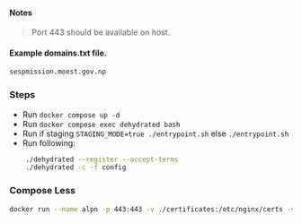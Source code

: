 #### Notes

> Port 443 should be available on host.

#### Example domains.txt file.

```txt
sespmission.moest.gov.np
```

### Steps

- Run `docker compose up -d`
- Run `docker compose exec dehydrated bash`
- Run if staging `STAGING_MODE=true ./entrypoint.sh` else `./entrypoint.sh`
- Run following:

```sh
    ./dehydrated --register --accept-terms
    ./dehydrated -c -f config
```

### Compose Less

```sh
docker run --name alpn -p 443:443 -v ./certificates:/etc/nginx/certs -v ./domains.txt:/opt/app/domains.txt nischalstha/alpn-responder:v1
```
